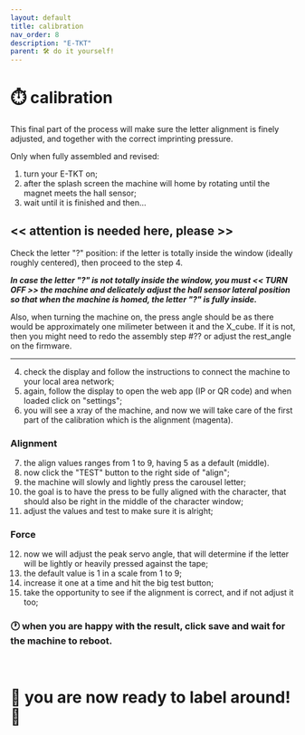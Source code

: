 ```yaml
---
layout: default
title: calibration
nav_order: 8
description: "E-TKT"
parent: 🛠️ do it yourself!
---
```


# ⏱️ **calibration**

This final part of the process will make sure the letter alignment is finely adjusted, and together with the correct imprinting pressure.

Only when fully assembled and revised:
1. turn your E-TKT on;
2. after the splash screen the machine will home by rotating until the magnet meets the hall sensor;
3. wait until it is finished and then...

## << attention is needed here, please >>

Check the letter "?" position: if the letter is totally inside the window (ideally roughly centered), then proceed to the step 4.

***In case the letter "?" is not totally inside the window, you must << TURN OFF >> the machine and delicately adjust the hall sensor lateral position so that when the machine is homed, the letter "?" is fully inside.***

Also, when turning the machine on, the press angle should be as there would be approximately one milimeter between it and the X_cube. If it is not, then you might need to redo the assembly step #?? or adjust the rest_angle on the firmware.  

----

4. check the display and follow the instructions to connect the machine to your local area network;
5. again, follow the display to open the web app (IP or QR code) and when loaded click on "settings";
6. you will see a xray of the machine, and now we will take care of the first part of the calibration which is the alignment (magenta).

### Alignment
7. the align values ranges from 1 to 9, having 5 as a default (middle).
8. now click the "TEST" button to the right side of "align";
9. the machine will slowly and lightly press the carousel letter;
10. the goal is to have the press to be fully aligned with the character, that should also be right in the middle of the character window;
11. adjust the values and test to make sure it is alright;

### Force
12. now we will adjust the peak servo angle, that will determine if the letter will be lightly or heavily pressed against the tape;
13. the default value is 1 in a scale from 1 to 9;
14. increase it one at a time and hit the big test button;
15. take the opportunity to see if the alignment is correct, and if not adjust it too;


### 🕐 when you are happy with the result, click save and wait for the machine to reboot.
<br>

# 🎉 you are now ready to label around! 🎉

